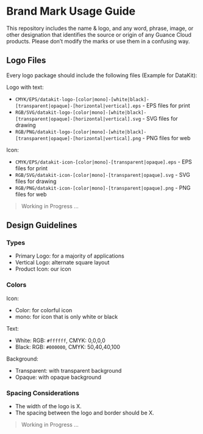 # Brand Mark Usage Guide

This repository includes the name & logo, and any word, phrase, image, or other designation that identifies the source or origin of any Guance Cloud products. Please don’t modify the marks or use them in a confusing way.

## Logo Files

Every logo package should include the following files (Example for DataKit):

Logo with text:

* `CMYK/EPS/datakit-logo-[color|mono]-[white|black]-[transparent|opaque]-[horizontal|vertical].eps` - EPS files for print
* `RGB/SVG/datakit-logo-[color|mono]-[white|black]-[transparent|opaque]-[horizontal|vertical].svg` - SVG files for drawing
* `RGB/PNG/datakit-logo-[color|mono]-[white|black]-[transparent|opaque]-[horizontal|vertical].png` - PNG files for web 

Icon:

* `CMYK/EPS/datakit-icon-[color|mono]-[transparent|opaque].eps` - EPS files for print
* `RGB/SVG/datakit-icon-[color|mono]-[transparent|opaque].svg` - SVG files for drawing
* `RGB/PNG/datakit-icon-[color|mono]-[transparent|opaque].png` - PNG files for web 

> Working in Progress ...

## Design Guidelines

### Types

* Primary Logo: for a majority of applications
* Vertical Logo: alternate square layout
* Product Icon: our icon

### Colors

Icon:

* Color: for colorful icon
* mono: for icon that is only white or black

Text:

* White: RGB: `#ffffff`, CMYK: 0,0,0,0
* Black: RGB: `#000000`, CMYK: 50,40,40,100

Background:

* Transparent: with transparent background
* Opaque: with opaque background

### Spacing Considerations

* The width of the logo is X.
* The spacing between the logo and border should be X.

> Working in Progress ...
